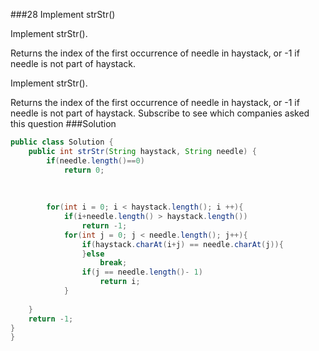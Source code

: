 ###28 Implement strStr()

Implement strStr().


Returns the index of the first occurrence of needle in haystack, or -1 if needle is not part of haystack.

Implement strStr().

Returns the index of the first occurrence of needle in haystack, or -1 if needle is not part of haystack.
Subscribe to see which companies asked this question
###Solution
```java
public class Solution {
    public int strStr(String haystack, String needle) {
        if(needle.length()==0)
            return 0;
        
        
        
        for(int i = 0; i < haystack.length(); i ++){
            if(i+needle.length() > haystack.length())
                return -1;
            for(int j = 0; j < needle.length(); j++){
                if(haystack.charAt(i+j) == needle.charAt(j)){
                }else
                    break;
                if(j == needle.length()- 1)
                    return i;
            }
        
    }
    return -1;
}
}